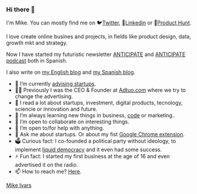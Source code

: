 ### Hi there 👋

I'm Mike. You can mostly find me on 🐦[Twitter](https://twitter.com/ivarsmas), 💼[Linkedin](https://www.linkedin.com/in/ivarsmas) or 👷[Product Hunt](https://www.producthunt.com/@ivarsmas).

I love create online busines and projects, in fields like product design, data, growth mkt and strategy.

Now I have started my futuristic newsletter [ANTICIPATE](https://anticipate.substack.com) and [ANTICIPATE podcast](https://anticipate.substack.com/podcast) both in Spanish.

I also write on [my English blog](https://en.ivarsmas.com) and [my Spanish blog](https://es.ivarsmas.com). 

- 🔭 I’m currently [advising startups](https://me.volley.app/ivarsmas).
- 👨‍💻 Previously I was the CEO & Founder at [Adtuo.com](https://adtuo.com) where we try to change the advertising. 
- 📖 I read a lot about startups, investment, digital products, tecnology, sciencie or innovation and future.
- 🌱 I’m always learning new things in business, [code](https://github.com/ivarsmas?tab=repositories) or marketing..
- 👯 I’m open to collaborate on interesting things.
- 🤔 I’m open to/for help with anything.
- 💬 Ask me about startups. Or about my fist [Google Chrome extension](https://chrome.google.com/webstore/detail/find-on-crunchbase/jpmknenmadaaedlpkpboakopihcaiijf).
- 🗳 Curious fact: I co-founded a political party without ideology, to implement [liquid democracy](https://en.wikipedia.org/wiki/Liquid_Democracy) and it even had some success.
- ⚡ Fun fact: I started my first business at the age of 16 and even advertised it on the radio.
- 📫 How to reach me? [Here](https://www.ivarsmas.com/contact).

[Mike Ivars](https://www.ivarsmas.com)
